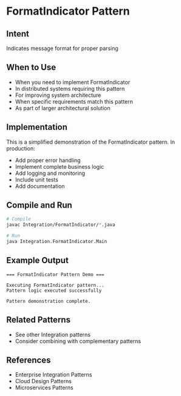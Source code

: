 # FormatIndicator Pattern

## Intent
Indicates message format for proper parsing

## When to Use
- When you need to implement FormatIndicator
- In distributed systems requiring this pattern
- For improving system architecture
- When specific requirements match this pattern
- As part of larger architectural solution

## Implementation
This is a simplified demonstration of the FormatIndicator pattern. In production:
- Add proper error handling
- Implement complete business logic
- Add logging and monitoring
- Include unit tests
- Add documentation

## Compile and Run
```bash
# Compile
javac Integration/FormatIndicator/*.java

# Run
java Integration.FormatIndicator.Main
```

## Example Output
```
=== FormatIndicator Pattern Demo ===

Executing FormatIndicator pattern...
Pattern logic executed successfully

Pattern demonstration complete.
```

## Related Patterns
- See other Integration patterns
- Consider combining with complementary patterns

## References
- Enterprise Integration Patterns
- Cloud Design Patterns
- Microservices Patterns
